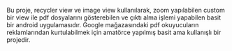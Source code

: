 Bu proje, recycler view ve image view kullanılarak, zoom yapılabilen custom bir view ile pdf dosyalarını gösterebilen ve çıktı alma işlemi yapabilen basit bir android uygulamasıdır. 
Google mağazasındaki pdf okuyucuların reklamlarından kurtulabilmek için amatörce yapılmış basit ama kullanışlı bir projedir.
